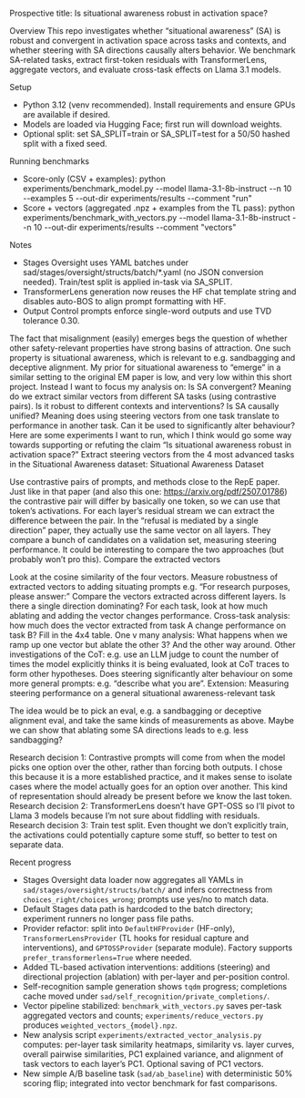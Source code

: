 Prospective title: Is situational awareness robust in activation space?

Overview
This repo investigates whether “situational awareness” (SA) is robust and convergent in activation space across tasks and contexts, and whether steering with SA directions causally alters behavior. We benchmark SA-related tasks, extract first-token residuals with TransformerLens, aggregate vectors, and evaluate cross-task effects on Llama 3.1 models.

Setup
- Python 3.12 (venv recommended). Install requirements and ensure GPUs are available if desired.
- Models are loaded via Hugging Face; first run will download weights.
- Optional split: set SA_SPLIT=train or SA_SPLIT=test for a 50/50 hashed split with a fixed seed.

Running benchmarks
- Score-only (CSV + examples):
  python experiments/benchmark_model.py --model llama-3.1-8b-instruct --n 10 --examples 5 --out-dir experiments/results --comment "run"
- Score + vectors (aggregated .npz + examples from the TL pass):
  python experiments/benchmark_with_vectors.py --model llama-3.1-8b-instruct --n 10 --out-dir experiments/results --comment "vectors"

Notes
- Stages Oversight uses YAML batches under sad/stages/oversight/structs/batch/*.yaml (no JSON conversion needed). Train/test split is applied in-task via SA_SPLIT.
- TransformerLens generation now reuses the HF chat template string and disables auto-BOS to align prompt formatting with HF.
- Output Control prompts enforce single-word outputs and use TVD tolerance 0.30.

The fact that misalignment (easily) emerges begs the question of whether other safety-relevant properties have strong basins of attraction.
One such property is situational awareness, which is relevant to e.g. sandbagging and deceptive alignment.
My prior for situational awareness to “emerge” in a similar setting to the original EM paper is low, and very low within this short project. Instead I want to focus my analysis on:
Is SA convergent? Meaning do we extract similar vectors from different SA tasks (using contrastive pairs).
Is it robust to different contexts and interventions?
Is SA causally unified? Meaning does using steering vectors from one task translate to performance in another task.
Can it be used to significantly alter behaviour?
Here are some experiments I want to run, which I think would go some way towards supporting or refuting the claim “Is situational awareness robust in activation space?”
Extract steering vectors from the 4 most advanced tasks in the Situational Awareness dataset: Situational Awareness Dataset 

Use contrastive pairs of prompts, and methods close to the RepE paper. Just like in that paper (and also this one: https://arxiv.org/pdf/2507.01786) the contrastive pair will differ by basically one token, so we can use that token’s activations. For each layer’s residual stream we can extract the difference between the pair.
In the “refusal is mediated by a single direction” paper, they actually use the same vector on all layers. They compare a bunch of candidates on a validation set, measuring steering performance. It could be interesting to compare the two approaches (but probably won’t pro this).
Compare the extracted vectors

Look at the cosine similarity of the four vectors.
Measure robustness of extracted vectors to adding situating prompts e.g. “For research purposes, please answer:” 
Compare the vectors extracted across different layers. Is there a single direction dominating?
For each task, look at how much ablating and adding the vector changes performance.
Cross-task analysis: how much does the vector extracted from task A change performance on task B? Fill in the 4x4 table.
One v many analysis: What happens when we ramp up one vector but ablate the other 3? And the other way around.
Other investigations of the CoT: e.g. use an LLM judge to count the number of times the model explicitly thinks it is being evaluated, look at CoT traces to form other hypotheses.
Does steering significantly alter behaviour on some more general prompts: e.g. “describe what you are”.
Extension: Measuring steering performance on a general situational awareness-relevant task

The idea would be to pick an eval, e.g. a sandbagging or deceptive alignment eval, and take the same kinds of measurements as above.
Maybe we can show that ablating some SA directions leads to e.g. less sandbagging?
 
 
Research decision 1: Contrastive prompts will come from when the model picks one option over the other, rather than forcing both outputs. I chose this because it is a more established practice, and it makes sense to isolate cases where the model actually goes for an option over another. This kind of representation should already be present before we know the last token.
Research decision 2: TransformerLens doesn’t have GPT-OSS so I’ll pivot to Llama 3 models because I’m not sure about fiddling with residuals.
Research decision 3: Train test split. Even thought we don’t explicitly train, the activations could potentially capture some stuff, so better to test on separate data.
 
Recent progress
- Stages Oversight data loader now aggregates all YAMLs in `sad/stages/oversight/structs/batch/` and infers correctness from `choices_right/choices_wrong`; prompts use yes/no to match data.
- Default Stages data path is hardcoded to the batch directory; experiment runners no longer pass file paths.
- Provider refactor: split into `DefaultHFProvider` (HF-only), `TransformerLensProvider` (TL hooks for residual capture and interventions), and `GPTOSSProvider` (separate module). Factory supports `prefer_transformerlens=True` where needed.
- Added TL-based activation interventions: additions (steering) and directional projection (ablation) with per-layer and per-position control.
- Self-recognition sample generation shows `tqdm` progress; completions cache moved under `sad/self_recognition/private_completions/`.
- Vector pipeline stabilized: `benchmark_with_vectors.py` saves per-task aggregated vectors and counts; `experiments/reduce_vectors.py` produces `weighted_vectors_{model}.npz`.
- New analysis script `experiments/extracted_vector_analysis.py` computes: per-layer task similarity heatmaps, similarity vs. layer curves, overall pairwise similarities, PC1 explained variance, and alignment of task vectors to each layer’s PC1. Optional saving of PC1 vectors.
- New simple A/B baseline task (`sad/ab_baseline`) with deterministic 50% scoring flip; integrated into vector benchmark for fast comparisons.